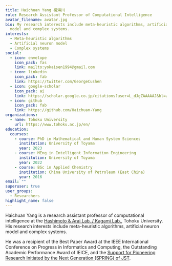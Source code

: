 ```yaml
---
title: Haichuan Yang 楊海川
role: Research Assistant Professor of Computational Intelligence
avatar_filename: avatar.jpg
bio: My research interests include meta-heuristic algorithms, artificial neuron
  model and complex systems.
interests:
  - Meta-heuristic algorithms
  - Artificial neuron model
  - Complex systems
social:
  - icon: envelope
    icon_pack: fas
    link: mailto:yokaisen1994@gmail.com
  - icon: linkedin
    icon_pack: fab
    link: https://twitter.com/GeorgeCushen
  - icon: google-scholar
    icon_pack: ai
    link: https://scholar.google.co.jp/citations?user=L_dJgZAAAAAJ&hl=zh-CN
  - icon: github
    icon_pack: fab
    link: https://github.com/Haichuan-Yang
organizations:
  - name: Tohoku University
    url: https://www.tohoku.ac.jp/en/
education:
  courses:
    - course: PhD in Mathematical and Human System Sciences
      institution: University of Toyama
      year: 2023
    - course: MEng in Intelligent Information Engineering
      institution: University of Toyama
      year: 2022
    - course: BSc in Applied Chemistry
      institution: China University of Petroleum (East China)
      year: 2016
email: ""
superuser: true
user_groups:
  - Researchers
highlight_name: false
---
```

Haichuan Yang is a research assistant professor of computational intelligence at the [Hashimoto & Arai Lab. / Kagami Lab.](http://www.ic.is.tohoku.ac.jp/ja/), Tohoku University. His research interests include meta-heuristic algorithms, artificial neuron model and complex systems. 

He was a recipient of the Best Paper Award at the IEEE International Conference on Progress in Informatics and Computing, the Outstanding Academic Performance Award of IEICE, and the [Support for Pioneering Research Initiated by the Next Generation (SPRING) of JST](https://promotion-research.ctg.u-toyama.ac.jp/spring-student/yang_r4/).
